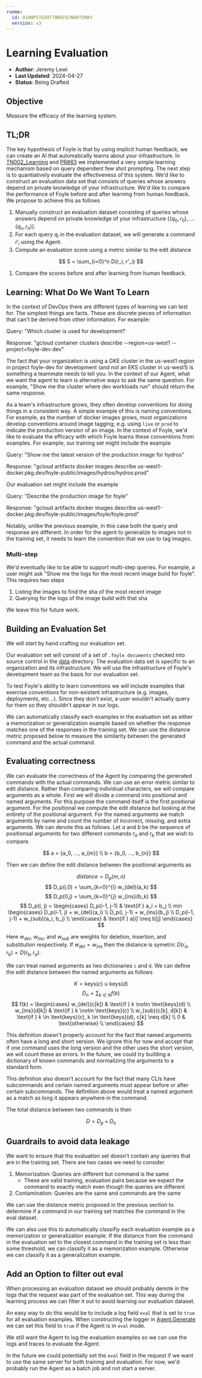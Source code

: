 ```yaml
---
runme:
  id: 01HWP5TGX8T7WR6FDJNH0T5MAY
  version: v3
---
```


# Learning Evaluation

* **Author**: Jeremy Lewi
* **Last Updated**: 2024-04-27
* **Status**: Being Drafted

## Objective

Measure the efficacy of the learning system.

## TL;DR

The key hypothesis of Foyle is that by using implicit human feedback, we can create an AI that automatically learns
about your infrastructure. In [TN002_Learning](tn002_learning) and [PR#83](https://github.com/jlewi/foyle/pull/83)
we implemented a very simple learning mechanism based on query dependent few shot prompting. The next step is to
quantiatively evaluate the effectiveness of this system. We'd like to construct an evaluation data set that consists of
queries whose answers depend on private knowledge of your infrastructure. We'd like to compare the performance of
Foyle before and after learning from human feedback. We propose to achieve this as follows

1. Manually construct an evaluation dataset consisting of queries whose answers depend on private knowledge of your
   infrastructure $\{(q_0, r_0), .... (q_n, r_n)\}$.
1. For each query $q_i$ in the evaluation dataset, we will generate a command $r'_i$ using the Agent. 
1. Compute an evaluation score using a metric similar to the edit distance 

$$
S = \sum_{i=0}^n D(r_i, r'_i) 
$$

1. Compare the scores before and after learning from human feedback.

## Learning: What Do We Want To Learn

In the context of DevOps there are different types of learning we can test for. The simplest things are facts.
These are discrete pieces of information that can't be derived from other information. For example:

Query: "Which cluster is used for development?

Response: "gcloud container clusters describe --region=us-west1 --project=foyle-dev dev"

The fact that your organization is using a GKE cluster in the us-west1 region in project foyle-dev for development
(and not an EKS cluster in us-west1) is something a teammate needs to tell you. In the context of our Agent, what
we want the agent to learn is alternative ways to ask the same question. For example,
"Show me the cluster where dev workloads run" should return the same response.

As a team's infrastructure grows, they often develop conventions for doing things in a consistent way. A simple
example of this is naming conventions. For example, as the number of docker images grows, most organizations develop
conventions around image tagging; e.g. using `live` or `prod` to indicate the production version of an image.
In the context of Foyle, we'd like to evaluate the efficacy with which Foyle learns these conventions from examples.
For example, our training set might include the example

Query: "Show me the latest version of the production image for hydros"

Response: "gcloud artifacts docker images describe us-west1-docker.pkg.dev/foyle-public/images/hydros/hydros:prod"

Our evaluation set might include the example

Query: "Describe the production image for foyle"

Response: "gcloud artifacts docker images describe us-west1-docker.pkg.dev/foyle-public/images/foyle/foyle:prod"

Notably, unlike the previous example, in this case both the query and response are different. In order for the agent
to generalize to images not in the training set, it needs to learn the convention that we use to tag images.

### Multi-step

We'd eventually like to be able to support multi-step queries. For example, a user might ask
"Show me the logs for the most recent image build for foyle". This requires two steps

1. Listing the images to find the sha of the most recent image
2. Querying for the logs of the image build with that sha

We leave this for future work.

## Building an Evaluation Set

We will start by hand crafting our evaluation set.

Our evaluation set will consist of a set of `.foyle documents` checked into source control in the [data](../data)
directory. The evaluation data set is specific to an organization and its infrastructure. We will use the infrastructure
of Foyle's development team as the basis for our evaluation set.

To test Foyle's ability to learn conventions we will include examples that exercise conventions for non-existent
infrastructure (e.g. images, deployments, etc...). Since they don't exist, a user wouldn't actually query for them
so they shouldn't appear in our logs.

We can automatically classify each examples in the evaluation set as either a memorization or generalization example
based on whether the response matches one of the responses in the training set. We can use the distance metric proposed
below to measure the similarity between the generated command and the actual command.

## Evaluating correctness

We can evaluate the correctness of the Agent by comparing the generated commands with the actual commands.
We can use an error metric similar to edit distance. Rather than comparing individual characters, we will compare arguments as a whole. 
First we will divide a command into positional and named arguments. For this purpose the command
itself is the first positional argument. For the positional we compute the edit distance but looking at the entirety
of the positional argument. For the named arguments we match arguments by name and count the number of incorrect,
missing, and extra arguments. We can denote this as follows. Let $a$ and $b$ be the sequence of positionsal
arguments for two different commands $r_a$ and $r_b$ that we wish to compare.

$$
a = {a_0, ..., a_{m}} \\
b = {b_0, ..., b_{n}}
$$

Then we can define the edit distance between the positional arguments as

$$
distance = D_p(m,n)
$$
$$
D_p(i,0) = \sum_{k=0}^{i} w_{del}(a_k)
$$
$$
D_p(0,j) = \sum_{k=0}^{j} w_{ins}(b_k)
$$
$$
D_p(i, j) = \begin{cases}
D_p(i-1, j-1) & \text{if } a_i = b_j \\
min \begin{cases}
D_p(i-1, j) + w_{del}(a_i) \\
D_p(i, j-1) + w_{ins}(b_j) \\
D_p(i-1, j-1) + w_{sub}(a_i, b_j)  \\
\end{cases} & \text{if } a[i] \neq b[j]
\end{cases}
$$

Here $w_{del}$, $w_{ins}$, and $w_{sub}$ are weights for deletion, insertion, and substitution respectively. If $w_{del} = w_{ins}$ then the distance is symetric $D(r_a, r_b) = D(r_b, r_a)$.

We can treat named arguments as two dictionaries `c` and `d`. We can define the edit distance between the named arguments as follows

$$
K = \text{keys}(c) \cup \text{keys}(d)
$$
$$
D_n = \sum_{k \in K} f(k)
$$
$$
f(k) = \begin{cases}
w_{del}(c[k]) & \text{if } k \notin \text{keys}(d) \\
w_{ins}(d[k]) & \text{if } k \notin \text{keys}(c) \\
w_{sub}(c[k], d[k]) & \text{if } k \in \text{keys}(c),  k \in \text{keys}(d), c[k] \neq d[k]  \\
0 & \text{otherwise}  \\
\end{cases}
$$

This definition doesn't properly account for the fact that named arguments often have a long and short version. We ignore this for now and accept that if one command uses the long version and the other uses the short version, we will count these as errors. In the future, we could try building a dictionary of known commands and normalizing the arguments to a standard form.

This definition also doesn't account for the fact that many CLIs have subcommands and certain named arguments must appear before or after certain subcommands. The definition above
would treat a named argument as a match as long it appears anywhere in the command.

The total distance between two commands is then

$$
D = D_p + D_n
$$

## Guardrails to avoid data leakage

We want to ensure that the evaluation set doesn't contain any queries that are in the training set. There are two cases we need to consider

1. Memorization: Queries are different but command is the same
   * These are valid training, evaluation pairs because we expect the command to exactly match even though the queries are different
1. Contamination: Queries are the same and commands are the same
   
We can use the distance metric proposed in the previous section to determine if a command in our training set matches the command in the eval dataset.

We can also use this to automatically classifiy each evaluation example as a memorization or generalization example. If the distance from the command in the evaluation set to the closest command in the training set is less than some threshold, we can classify it as a memorization example. Otherwise we can classify it as a generalization example.

## Add an Option to filter out eval

When processing an evaluation dataset we should probably denote in the logs that the request was part of the evaluation set. This way during the learning process we can filter it out to avoid learning our evaluation dataset.

An easy way to do this would be to include a log field `eval` that is set to `true` for all evaluation examples. When constructing the logger in [Agent.Generate](https://github.com/jlewi/foyle/blob/4a5e3b573cbfad34b3060eafff33bceeeef21636/app/pkg/agent/agent.go#L73) we can set this field to `true` if the Agent is in `eval` mode. 

We still want the Agent to log the evaluation examples so we can use the logs and traces to evaluate the Agent. 

In the future we could potentially set the `eval` field in the request if we want to use the same server for both training and evaluation. For now, we'd probably run the Agent as a batch job and not start a server.